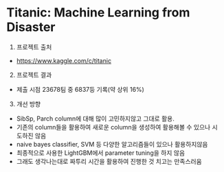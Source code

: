 # Titanic: Machine Learning from Disaster

1. 프로젝트 출처
 - https://www.kaggle.com/c/titanic
 
2. 프로젝트 결과
 - 제출 시점 23678팀 중 6837등 기록(약 상위 16%)
 
3. 개선 방향
 - SibSp, Parch column에 대해 많이 고민하지않고 그대로 활용.
 - 기존의 column들을 활용하여 새로운 column을 생성하여 활용해볼 수 있으나 시도하진 않음
 - naive bayes classifier, SVM 등 다양한 알고리즘들이 있으나 활용하지않음
 - 최종적으로 사용한 LightGBM에서 parameter tuning을 하지 않음
 - 그래도 생각나는대로 짜투리 시간을 활용하여 진행한 것 치고는 만족스러움
